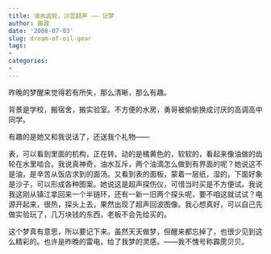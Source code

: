 ```yaml
---
title: 油水齿轮，沙显超声 —— 记梦
author: 曲政
date: '2008-07-03'
slug: dream-of-oil-gear
tags:
- 
categories:
- 
---
```

昨晚的梦醒来觉得若有所失，那么清晰，那么有趣。

背景是学校，搬宿舍，搬实验室。不方便的水房，勇哥被偷偷换成讨厌的高调高中同学。

有趣的是她又和我说话了，还送我个礼物——

表，可以看到里面的机构，正在转。动的是橘黄色的，软软的，看起来像油做的齿轮在水里啮合。我说真神奇，油水互斥，两个油滴怎么做到有界面的呢？她说这不是油，是辛苦从饭店求到的面汤。又看到表的面板，蒙着一层纸，湿的，下面好象是沙子，可以形成各种图案。她说这是超声探伤仪，可惜当时买是不方便试。我说我这刚从镇江拿回来一个半链环，还有一新一旧两个探头呢，要不咱这就试试？电源开起来，很热，探头上去，果然出现了超声回波图像。我心想真好，可以自己先做实验玩了，几万块钱的东西，老板不会先给买的。

这个梦真有意思，所以要记下来。虽然天天做梦，但醒来都忘掉了，也很少见到这么精彩的。也许是昨晚的雷电，给了我梦的灵感。——我不愧号称霹雳贝贝。 